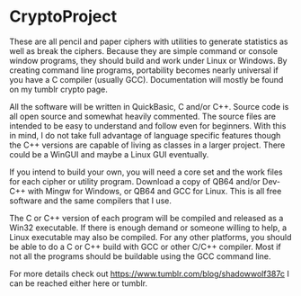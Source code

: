 # CryptoProject
These are all pencil and paper ciphers with utilities to generate statistics as well as break the ciphers.
Because they are simple command or console window programs, they should build and work under Linux or Windows.
By creating command line programs, portability becomes nearly universal if you have a C compiler (usually GCC).
Documentation will mostly be found on my tumblr crypto page.

All the software will be written in QuickBasic, C and/or C++. Source code is all open source and somewhat heavily commented.
The source files are intended to be easy to understand and follow even for beginners. With this in mind, I do not
take full advantage of language specific features though the C++ versions are capable of living as classes in a larger project.
There could be a WinGUI and maybe a Linux GUI eventually.

If you intend to build your own, you will need a core set and the work files for each cipher or utility program.
Download a copy of QB64 and/or Dev-C++ with Mingw for Windows, or QB64 and GCC for Linux. This is all free software
and the same compilers that I use.

The C or C++ version of each program will be compiled and released as a Win32 executable. If there is enough demand
or someone willing to help, a Linux executable may also be compiled. For any other platforms, you should be able
to do a C or C++ build with GCC or other C/C++ compiler. Most if not all the programs should be buildable using the GCC
command line.

For more details check out https://www.tumblr.com/blog/shadowwolf387c
I can be reached either here or tumblr.
